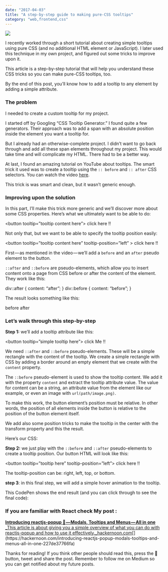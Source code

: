 ```yaml
---
date: "2017-04-03"
title: "A step-by-step guide to making pure-CSS tooltips"
category: "web,frontend,css"
---
```


![](https://cdn-images-1.medium.com/max/800/1*8RpaP4J1KI-RaxdIdMXHNg.gif)

I recently worked through a short tutorial about creating simple tooltips using pure CSS (and no additional HTML element or JavaScript). I later used this technique in my own project, and figured out some tricks to improve upon it.

This article is a step-by-step tutorial that will help you understand these CSS  tricks so you can make pure-CSS tooltips, too.

By the end of this post, you’ll know how to add a tooltip to any element by adding a simple attribute.

### The problem

I needed to create a custom tooltip for my project.

I started off by Googling “CSS Tooltip Generator.” I found quite a few generators. Their approach was to add a span with an absolute position inside the element you want a tooltip for.

But I already had an otherwise-complete project. I didn’t want to go back through and add all these span elements throughout my project. This would take time and will complicate my HTML. There had to be a better way.

At last, I found an amazing tutorial on YouTube about tooltips. The smart trick it used was to create a tooltip using the `:: before`  and `:: after`  CSS selectors. You can watch the video  [here](https://www.youtube.com/watch?v=M4lQwiUvGlY&t=157s).

This trick is was smart and clean, but it wasn’t generic enough.

### Improving upon the solution

In this part, I’ll make this trick more generic and we’ll discover more about some CSS properties. Here’s what we ultimately want to be able to do:

<button tooltip=”tooltip content here”> click here !! </button>

Not only that, but we want to be able to specify the tooltip position easily:

<button tooltip=”tooltip content here” tooltip-position=”left” > click here !! </button>

First — as mentioned in the video — we’ll add a  `before`  and an  `after`  pseudo element to the button.

`::after`  and `::before`  are pseudo-elements, which allow you to insert content onto a page from CSS before or after the content of the element. They work like this:

div::after {
 content: “after”;
}
div::before {
 content: “before”;
}

The result looks something like this:

<div>
 before
 <!-- div content here -->
 after
</div>

### Let’s walk through this step-by-step

**Step 1:** we’ll add a tooltip attribute like this:

<button tooltip=”simple tooltip here”> click Me !! </button>

We need `::after`  and `::before`  pseudo-elements. These will be a simple rectangle with the content of the tooltip. We create a simple rectangle with CSS by adding a border around an empty element that we create with the  `content`  property.

The `::before`  pseudo-element is used to show the tooltip content. We add it with the property  `content`  and extract the tooltip attribute value. The value for content can be a string, an attribute value from the element like our example, or even an image with  `url(path/image.png)`.

To make this work, the button element’s position must be relative. In other words, the position of all elements inside the button is relative to the position of the button element itself.

We add also some position tricks to make the tooltip in the center with the transform property and this the result.

Here’s our CSS:

**Step 2:**  we just play with the `::before`  and `::after`  pseudo-elements to create a tooltip position. Our button HTML will look like this:

<button tooltip=”tooltip here” tooltip-position=”left”> click here !! </button>


The tooltip-position can be: right, left, top, or bottom.

**step 3**: in this final step, we will add a simple hover animation to the tooltip.

This CodePen shows the end result  (and you can click through to see the final code):

### If you are familiar with React check My post :

[**Introducing reactjs-popup 🎉 — Modals, Tooltips and Menus — All in one**
_This article is about giving you a simple overview of what you can do with reactjs-popup and how to use it effectively._hackernoon.com](https://hackernoon.com/introducing-reactjs-popup-modals-tooltips-and-menus-all-in-one-227de37766fa "https://hackernoon.com/introducing-reactjs-popup-modals-tooltips-and-menus-all-in-one-227de37766fa")[](https://hackernoon.com/introducing-reactjs-popup-modals-tooltips-and-menus-all-in-one-227de37766fa)

Thanks for reading! If you think other people should read this, press the 💚 button, tweet and share the post. Remember to follow me on Medium so you can get notified about my future posts.